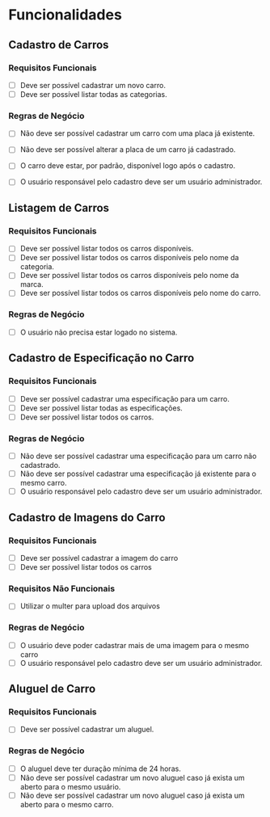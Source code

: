 # Funcionalidades

## **Cadastro de Carros**

### Requisitos Funcionais
- [ ] Deve ser possível cadastrar um novo carro.
- [ ] Deve ser possível listar todas as categorias.

### Regras de Negócio
- [ ] Não deve ser possível cadastrar um carro com uma placa já existente.
- [ ] Não deve ser possível alterar a placa de um carro já cadastrado.
- [ ] O carro deve estar, por padrão, disponível logo após o cadastro.
- [ ] O usuário responsável pelo cadastro deve ser um usuário administrador.


## **Listagem de Carros**

### Requisitos Funcionais
- [ ] Deve ser possível listar todos os carros disponíveis.
- [ ] Deve ser possível listar todos os carros disponíveis pelo nome da categoria.
- [ ] Deve ser possível listar todos os carros disponíveis pelo nome da marca.
- [ ] Deve ser possível listar todos os carros disponíveis pelo nome do carro.

### Regras de Negócio
- [ ] O usuário não precisa estar logado no sistema.

## **Cadastro de Especificação no Carro**

### Requisitos Funcionais
- [ ] Deve ser possível cadastrar uma especificação para um carro.
- [ ] Deve ser possível listar todas as especificações.
- [ ] Deve ser possível listar todos os carros.

### Regras de Negócio
- [ ] Não deve ser possível cadastrar uma especificação para um carro não cadastrado.
- [ ] Não deve ser possível cadastrar uma especificação já existente para o mesmo carro.
- [ ] O usuário responsável pelo cadastro deve ser um usuário administrador.

## **Cadastro de Imagens do Carro**

### Requisitos Funcionais
- [ ] Deve ser possível cadastrar a imagem do carro
- [ ] Deve ser possível listar todos os carros

### Requisitos Não Funcionais
- [ ] Utilizar o multer para upload dos arquivos

### Regras de Negócio
- [ ] O usuário deve poder cadastrar mais de uma imagem para o mesmo carro
- [ ] O usuário responsável pelo cadastro deve ser um usuário administrador.

## **Aluguel de Carro**

### Requisitos Funcionais
- [ ] Deve ser possível cadastrar um aluguel.

### Regras de Negócio
- [ ] O aluguel deve ter duração mínima de 24 horas.
- [ ] Não deve ser possível cadastrar um novo aluguel caso já exista um aberto para o mesmo usuário.
- [ ] Não deve ser possível cadastrar um novo aluguel caso já exista um aberto para o mesmo carro.